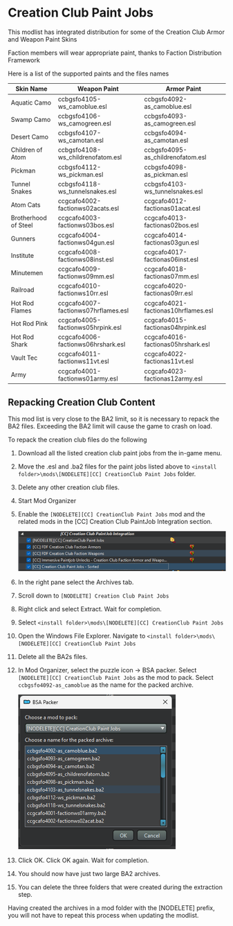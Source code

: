 # Creation Club Paint Jobs

This modlist has integrated distribution for some of the Creation Club Armor and Weapon Paint Skins

Faction members will wear appropriate paint, thanks to Faction Distribution Framework

Here is a list of the supported paints and the files names

| Skin Name               |  Weapon Paint                        |  Armor Paint                         |
|-------------------------|--------------------------------------|--------------------------------------|
|  Aquatic Camo           | ccbgsfo4105-ws_camoblue.esl          | ccbgsfo4092-as_camoblue.esl          |
|  Swamp Camo             | ccbgsfo4106-ws_camogreen.esl         | ccbgsfo4093-as_camogreen.esl         |
|  Desert Camo            | ccbgsfo4107-ws_camotan.esl           | ccbgsfo4094-as_camotan.esl           |
|  Children of Atom       | ccbgsfo4108-ws_childrenofatom.esl    | ccbgsfo4095-as_childrenofatom.esl    |
|  Pickman                | ccbgsfo4112-ws_pickman.esl           | ccbgsfo4098-as_pickman.esl           |
|  Tunnel Snakes          | ccbgsfo4118-ws_tunnelsnakes.esl      | ccbgsfo4103-ws_tunnelsnakes.esl      |
|  Atom Cats              | ccgcafo4002-factionws02acats.esl     | ccgcafo4012-factionas01acat.esl      |
|  Brotherhood of Steel   | ccgcafo4003-factionws03bos.esl       | ccgcafo4013-factionas02bos.esl       |
|  Gunners                | ccgcafo4004-factionws04gun.esl       | ccgcafo4014-factionas03gun.esl       |
|  Institute              | ccgcafo4008-factionws08inst.esl      | ccgcafo4017-factionas06inst.esl      |
|  Minutemen              | ccgcafo4009-factionws09mm.esl        | ccgcafo4018-factionas07mm.esl        |
|  Railroad               | ccgcafo4010-factionws10rr.esl        | ccgcafo4020-factionas09rr.esl        |
|  Hot Rod Flames         | ccgcafo4007-factionws07hrflames.esl  | ccgcafo4021-factionas10hrflames.esl  |
|  Hot Rod Pink           | ccgcafo4005-factionws05hrpink.esl    | ccgcafo4015-factionas04hrpink.esl    |
|  Hot Rod Shark          | ccgcafo4006-factionws06hrshark.esl   | ccgcafo4016-factionas05hrshark.esl   |
|  Vault Tec              | ccgcafo4011-factionws11vt.esl        | ccgcafo4022-factionas11vt.esl        |
|  Army                   | ccgcafo4001-factionws01army.esl      | ccgcafo4023-factionas12army.esl      |

## Repacking Creation Club Content

This mod list is very close to the BA2 limit, so it is necessary to repack the BA2 files.  Exceeding the BA2 limit will cause the game to crash on load.

To repack the creation club files do the following

1. Download all the listed creation club paint jobs from the in-game menu.
2. Move the .esl and .ba2 files for the paint jobs listed above to `<install folder>\mods\[NODELETE][CC] CreationClub Paint Jobs` folder.
3. Delete any other creation club files.
4. Start Mod Organizer
5. Enable the `[NODELETE][CC] CreationClub Paint Jobs` mod and the related mods in the [CC] Creation Club PaintJob Integration section. 

   ![Creation Club screenshot](screenshots/CrreationClubMods.png "CC Mods section")

6. In the right pane select the Archives tab.
7. Scroll down to `[NODELETE] Creation Club Paint Jobs`
8. Right click and select Extract.  Wait for completion.
9. Select `<install folder>\mods\[NODELETE][CC] CreationClub Paint Jobs`
10. Open the Windows File Explorer. Navigate to `<install folder>\mods\[NODELETE][CC] CreationClub Paint Jobs`
11. Delete all the BA2s files.
12. In Mod Organizer, select the puzzle icon -> BSA packer. Select `[NODELETE][CC] CreationClub Paint Jobs` as the mod to pack. Select `ccbgsfo4092-as_camoblue` as the name for the packed archive.

    ![BSA Packer screenshot](screenshots/BSA%20Packer.png "BSA Packer dialog")

14. Click OK. Click OK again.  Wait for completion.
15. You should now have just two large BA2 archives.
16. You can delete the three folders that were created during the extraction step.

Having created the archives in a mod folder with the [NODELETE] prefix, you will not have to repeat this process when updating the modlist.


